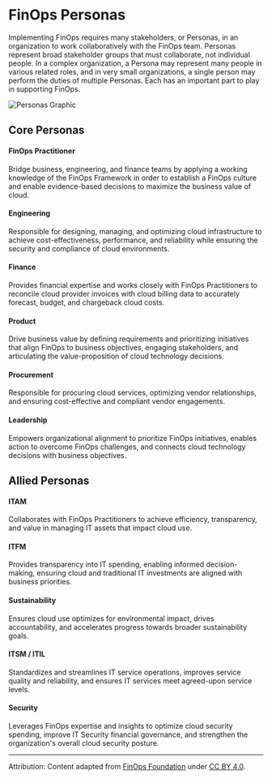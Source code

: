 # FinOps Personas

Implementing FinOps requires many stakeholders, or Personas, in an organization to work collaboratively with the FinOps team. Personas represent broad stakeholder groups that must collaborate, not individual people. In a complex organization, a Persona may represent many people in various related roles, and in very small organizations, a single person may perform the duties of multiple Personas. Each has an important part to play in supporting FinOps.

![Personas Graphic](https://www.finops.org/wp-content/uploads/2025/03/Persona-Graphic-2025-v1.svg)

## Core Personas

#### FinOps Practitioner
Bridge business, engineering, and finance teams by applying a working knowledge of the FinOps Framework in order to establish a FinOps culture and enable evidence-based decisions to maximize the business value of cloud.

#### Engineering
Responsible for designing, managing, and optimizing cloud infrastructure to achieve cost-effectiveness, performance, and reliability while ensuring the security and compliance of cloud environments.

#### Finance
Provides financial expertise and works closely with FinOps Practitioners to reconcile cloud provider invoices with cloud billing data to accurately forecast, budget, and chargeback cloud costs.

#### Product
Drive business value by defining requirements and prioritizing initiatives that align FinOps to business objectives, engaging stakeholders, and articulating the value-proposition of cloud technology decisions.

#### Procurement
Responsible for procuring cloud services, optimizing vendor relationships, and ensuring cost-effective and compliant vendor engagements.

#### Leadership
Empowers organizational alignment to prioritize FinOps initiatives, enables action to overcome FinOps challenges, and connects cloud technology decisions with business objectives.

## Allied Personas

#### ITAM
Collaborates with FinOps Practitioners to achieve efficiency, transparency, and value in managing IT assets that impact cloud use.

#### ITFM
Provides transparency into IT spending, enabling informed decision-making, ensuring cloud and traditional IT investments are aligned with business priorities.

#### Sustainability
Ensures cloud use optimizes for environmental impact, drives accountability, and accelerates progress towards broader sustainability goals.

#### ITSM / ITIL
Standardizes and streamlines IT service operations, improves service quality and reliability, and ensures IT services meet agreed-upon service levels.

#### Security
Leverages FinOps expertise and insights to optimize cloud security spending, improve IT Security financial governance, and strengthen the organization's overall cloud security posture.

---

Attribution: Content adapted from [FinOps Foundation](https://www.finops.org/framework/personas/) under [CC BY 4.0](https://www.finops.org/introduction/how-to-use/).
